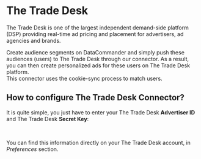 # The Trade Desk

The Trade Desk is one of the largest independent demand-side platform (DSP) providing real-time ad pricing and placement for advertisers, ad agencies and brands.

Create audience segments on DataCommander and simply push these audiences (users) to The Trade Desk through our connector. As a result, you can then create personalized ads for these users on The Trade Desk platform.\
This connector uses the cookie-sync process to match users.

## How to configure The Trade Desk Connector?

It is quite simple, you just have to enter your The Trade Desk **Advertiser ID** and The Trade Desk **Secret Key**:

<figure><img src="../../../.gitbook/assets/Capture d’écran 2022-12-08 à 18.00.36.png" alt=""><figcaption></figcaption></figure>

You can find this information directly on your The Trade Desk account, in _Preferences_ section.
